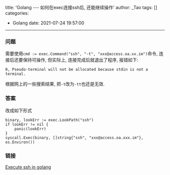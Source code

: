 title: 'Golang --- 如何在exec连接ssh后, 还能继续操作'
author: _Tao
tags: []
categories:
  - Golang
date: 2021-07-24 19:57:00
---
### 问题
需要使用`cmd := exec.Command("ssh", "-t", "xxx@access.oa.xx.im")`命令, 连接后还要保持可操作, 但实际上, 连接完成后就退出了程序, 报错如下:
```text
0, Pseudo-terminal will not be allocated because stdin is not a terminal.
```
根据网上的一些搜索结果, 把`-t`改为`-tt`也还是无效.

### 答案
改成如下形式
```golang
binary, lookErr := exec.LookPath("ssh")
if lookErr != nil {
	panic(lookErr)
}
syscall.Exec(binary, []string{"ssh", "xxx@access.oa.xxx.im"}, os.Environ())
```

### 链接
[Execute ssh in golang](https://stackoverflow.com/questions/61293342/execute-ssh-in-golang)